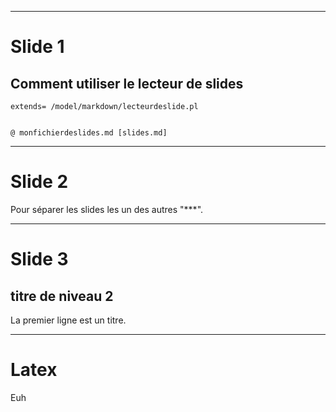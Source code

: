 


***

# Slide 1

## Comment utiliser le lecteur de slides


```
extends= /model/markdown/lecteurdeslide.pl


@ monfichierdeslides.md [slides.md]
```

***


# Slide 2 

Pour séparer les slides les un des autres "***".


***

# Slide 3 

## titre de niveau 2 

La premier ligne est un titre.


***

# Latex

$%\frac{\sqrt{x^7}}{\pi^2}%$ 
 Euh 



